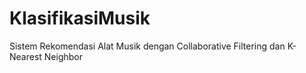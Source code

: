 # KlasifikasiMusik
Sistem Rekomendasi Alat Musik dengan Collaborative Filtering dan K-Nearest Neighbor
